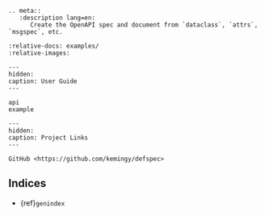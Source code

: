 ```{eval-rst}
.. meta::
   :description lang=en:
      Create the OpenAPI spec and document from `dataclass`, `attrs`, `msgspec`, etc.
```

```{include} ../../README.md
:relative-docs: examples/
:relative-images:
```

```{toctree}
---
hidden:
caption: User Guide
---

api
example
```

```{toctree}
---
hidden:
caption: Project Links
---

GitHub <https://github.com/kemingy/defspec>
```

## Indices

- {ref}`genindex`

